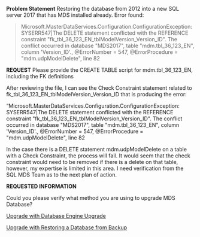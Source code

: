 **Problem Statement**
Restoring the database from 2012 into a new SQL server 2017 that has MDS installed already. Error found:
>Microsoft.MasterDataServices.Configuration.ConfigurationException: SYSERR547|The DELETE statement conflicted with the REFERENCE constraint "fk_tbl_36_123_EN_tblModelVersion_Version_ID". The conflict occurred in database "MDS2017", table "mdm.tbl_36_123_EN", column 'Version_ID'., @ErrorNumber = 547, @ErrorProcedure = "mdm.udpModelDelete", line 82

**REQUEST**
Please provide the CREATE TABLE script for mdm.tbl_36_123_EN, including the FK definitions

After reviewing the file, I can see the Check Constraint statement related to fk_tbl_36_123_EN_tblModelVersion_Version_ID that is producing the error:

“Microsoft.MasterDataServices.Configuration.ConfigurationException: SYSERR547|The DELETE statement conflicted with the REFERENCE constraint "fk_tbl_36_123_EN_tblModelVersion_Version_ID". The conflict occurred in database "MDS2017", table "mdm.tbl_36_123_EN", column 'Version_ID'., @ErrorNumber = 547, @ErrorProcedure = "mdm.udpModelDelete", line 82

In the case there is a DELETE statement mdm.udpModelDelete on a table with a Check Constraint, the process will fail.  It would seem that the check constraint would need to be removed if there is a delete on that table, however, my expertise is limited in this area. I need verification from the SQL MDS Team as to the next plan of action. 

**REQUESTED INFORMATION**

Could you please verify what method you are using to upgrade MDS Database?

[Upgrade with Database Engine Upgrade](https://docs.microsoft.com/en-us/sql/database-engine/install-windows/upgrade-master-data-services?view=sql-server-ver15#engine)

[Upgrade with Restoring a Database from Backup](https://docs.microsoft.com/en-us/sql/database-engine/install-windows/upgrade-master-data-services?view=sql-server-ver15#restore)

 